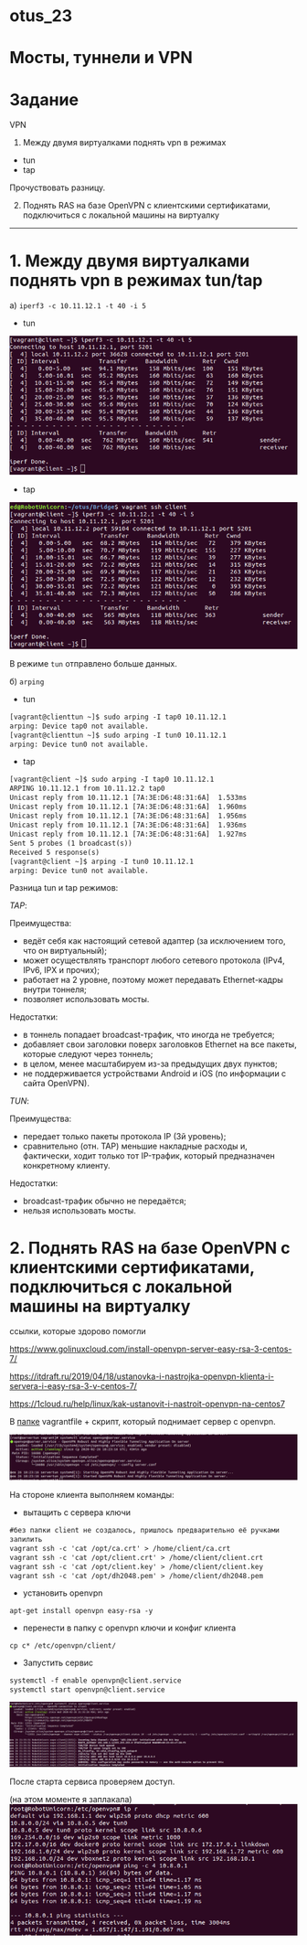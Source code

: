 # otus_23
# Мосты, туннели и VPN

# Задание
VPN
1. Между двумя виртуалками поднять vpn в режимах
- tun
- tap

Прочуствовать разницу.

2. Поднять RAS на базе OpenVPN с клиентскими сертификатами, подключиться с локальной машины на виртуалку

__________________________________________________________________________________________________________________

# 1. Между двумя виртуалками поднять vpn в режимах tun/tap

а) ```iperf3 -c 10.11.12.1 -t 40 -i 5```
 - tun 
 
 ![Image_alt](https://github.com/Edo1993/otus_23/blob/master/11.png)
 
 - tap

![Image_alt](https://github.com/Edo1993/otus_23/blob/master/12.png)

В режиме ```tun``` отправлено больше данных.

б) ```arping```
- tun 

```
[vagrant@clienttun ~]$ sudo arping -I tap0 10.11.12.1
arping: Device tap0 not available.
[vagrant@clienttun ~]$ sudo arping -I tun0 10.11.12.1
arping: Device tun0 not available.
```

- tap
```
[vagrant@client ~]$ sudo arping -I tap0 10.11.12.1
ARPING 10.11.12.1 from 10.11.12.2 tap0
Unicast reply from 10.11.12.1 [7A:3E:D6:48:31:6A]  1.533ms
Unicast reply from 10.11.12.1 [7A:3E:D6:48:31:6A]  1.960ms
Unicast reply from 10.11.12.1 [7A:3E:D6:48:31:6A]  1.956ms
Unicast reply from 10.11.12.1 [7A:3E:D6:48:31:6A]  1.936ms
Unicast reply from 10.11.12.1 [7A:3E:D6:48:31:6A]  1.927ms
Sent 5 probes (1 broadcast(s))
Received 5 response(s)
[vagrant@client ~]$ arping -I tun0 10.11.12.1
arping: Device tun0 not available.
```

Разница tun и tap режимов:

*TAP*:

Преимущества:
 - ведёт себя как настоящий сетевой адаптер (за исключением того, что он виртуальный);
 - может осуществлять транспорт любого сетевого протокола (IPv4, IPv6, IPX и прочих);
 - работает на 2 уровне, поэтому может передавать Ethernet-кадры внутри тоннеля;
 - позволяет использовать мосты.
 
Недостатки:
 - в тоннель попадает broadcast-трафик, что иногда не требуется;
 - добавляет свои заголовки поверх заголовков Ethernet на все пакеты, которые следуют через тоннель;
 - в целом, менее масштабируем из-за предыдущих двух пунктов;
 - не поддерживается устройствами Android и iOS (по информации с сайта OpenVPN).

*TUN*:

Преимущества:
 - передает только пакеты протокола IP (3й уровень);
 - сравнительно (отн. TAP) меньшие накладные расходы и, фактически, ходит только тот IP-трафик, который предназначен конкретному клиенту.
 
Недостатки:
 - broadcast-трафик обычно не передаётся;
 - нельзя использовать мосты.

# 2. Поднять RAS на базе OpenVPN с клиентскими сертификатами, подключиться с локальной машины на виртуалку

ссылки, которые здорово помогли

https://www.golinuxcloud.com/install-openvpn-server-easy-rsa-3-centos-7/

https://itdraft.ru/2019/04/18/ustanovka-i-nastrojka-openvpn-klienta-i-servera-i-easy-rsa-3-v-centos-7/

https://1cloud.ru/help/linux/kak-ustanovit-i-nastroit-openvpn-na-centos7



В [папке](https://github.com/Edo1993/otus_23/tree/master/openvpn) vagrantfile + скрипт, который поднимает сервер с openvpn.

 ![Image_alt](https://github.com/Edo1993/otus_23/blob/master/21.png)

На стороне клиента выполняем команды:

- вытащить с сервера ключи
```
#без папки client не создалось, пришлось предварительно её ручками запилить
vagrant ssh -c 'cat /opt/ca.crt' > /home/client/ca.crt
vagrant ssh -c 'cat /opt/client.crt' > /home/client/client.crt
vagrant ssh -c 'cat /opt/client.key' > /home/client/client.key
vagrant ssh -c 'cat /opt/dh2048.pem' > /home/client/dh2048.pem
```
- установить openvpn
```
apt-get install openvpn easy-rsa -y
```
- перенести в папку с openvpn ключи и конфиг клиента
```
cp c* /etc/openvpn/client/
```
- Запустить сервис
```
systemctl -f enable openvpn@client.service
systemctl start openvpn@client.service
```
 ![Image_alt](https://github.com/Edo1993/otus_23/blob/master/15.png)

После старта сервиса проверяем доступ.

(на этом моменте я заплакала)
 ![Image_alt](https://github.com/Edo1993/otus_23/blob/master/14.png)
